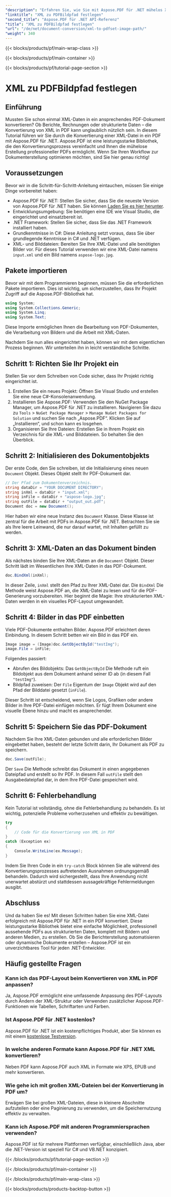 ```yaml
---
"description": "Erfahren Sie, wie Sie mit Aspose.PDF für .NET mühelos XML in PDF konvertieren. Diese detaillierte Anleitung führt Sie Schritt für Schritt durch den Prozess, von der Einrichtung bis zur Fertigstellung."
"linktitle": "XML zu PDFBildpfad festlegen"
"second_title": "Aspose.PDF für .NET API-Referenz"
"title": "XML zu PDFBildpfad festlegen"
"url": "/de/net/document-conversion/xml-to-pdfset-image-path/"
"weight": 340
---
```


{{< blocks/products/pf/main-wrap-class >}}

{{< blocks/products/pf/main-container >}}

{{< blocks/products/pf/tutorial-page-section >}}

# XML zu PDFBildpfad festlegen

## Einführung

Mussten Sie schon einmal XML-Daten in ein ansprechendes PDF-Dokument konvertieren? Ob Berichte, Rechnungen oder strukturierte Daten – die Konvertierung von XML in PDF kann unglaublich nützlich sein. In diesem Tutorial führen wir Sie durch die Konvertierung einer XML-Datei in ein PDF mit Aspose.PDF für .NET. Aspose.PDF ist eine leistungsstarke Bibliothek, die den Konvertierungsprozess vereinfacht und Ihnen die mühelose Erstellung professioneller PDFs ermöglicht. Wenn Sie Ihren Workflow zur Dokumenterstellung optimieren möchten, sind Sie hier genau richtig!

## Voraussetzungen

Bevor wir in die Schritt-für-Schritt-Anleitung eintauchen, müssen Sie einige Dinge vorbereitet haben:

- Aspose.PDF für .NET: Stellen Sie sicher, dass Sie die neueste Version von Aspose.PDF für .NET haben. Sie können [Laden Sie es hier herunter](https://releases.aspose.com/pdf/net/).
- Entwicklungsumgebung: Sie benötigen eine IDE wie Visual Studio, die eingerichtet und einsatzbereit ist.
- .NET Framework: Stellen Sie sicher, dass Sie das .NET Framework installiert haben.
- Grundkenntnisse in C#: Diese Anleitung setzt voraus, dass Sie über grundlegende Kenntnisse in C# und .NET verfügen.
- XML- und Bilddateien: Bereiten Sie Ihre XML-Datei und alle benötigten Bilder vor. Für dieses Tutorial verwenden wir eine XML-Datei namens `input.xml` und ein Bild namens `aspose-logo.jpg`.

## Pakete importieren

Bevor wir mit dem Programmieren beginnen, müssen Sie die erforderlichen Pakete importieren. Dies ist wichtig, um sicherzustellen, dass Ihr Projekt Zugriff auf die Aspose.PDF-Bibliothek hat.

```csharp
using System;
using System.Collections.Generic;
using System.Linq;
using System.Text;
```

Diese Importe ermöglichen Ihnen die Bearbeitung von PDF-Dokumenten, die Verarbeitung von Bildern und die Arbeit mit XML-Daten.

Nachdem Sie nun alles eingerichtet haben, können wir mit dem eigentlichen Prozess beginnen. Wir unterteilen ihn in leicht verständliche Schritte.

## Schritt 1: Richten Sie Ihr Projekt ein

Stellen Sie vor dem Schreiben von Code sicher, dass Ihr Projekt richtig eingerichtet ist.

1. Erstellen Sie ein neues Projekt: Öffnen Sie Visual Studio und erstellen Sie eine neue C#-Konsolenanwendung.
2. Installieren Sie Aspose.PDF: Verwenden Sie den NuGet Package Manager, um Aspose.PDF für .NET zu installieren. Navigieren Sie dazu zu `Tools` > `NuGet Package Manager` > `Manage NuGet Packages for Solution` und suchen Sie nach „Aspose.PDF“. Klicken Sie auf „Installieren“, und schon kann es losgehen.
3. Organisieren Sie Ihre Dateien: Erstellen Sie in Ihrem Projekt ein Verzeichnis für die XML- und Bilddateien. So behalten Sie den Überblick.

## Schritt 2: Initialisieren des Dokumentobjekts

Der erste Code, den Sie schreiben, ist die Initialisierung eines neuen `Document` Objekt. Dieses Objekt stellt Ihr PDF-Dokument dar.

```csharp
// Der Pfad zum Dokumentenverzeichnis.
string dataDir = "YOUR DOCUMENT DIRECTORY";
string inXml = dataDir + "input.xml";
string inFile = dataDir + "aspose-logo.jpg";
string outFile = dataDir + "output_out.pdf";
Document doc = new Document();
```

Hier haben wir eine neue Instanz des `Document` Klasse. Diese Klasse ist zentral für die Arbeit mit PDFs in Aspose.PDF für .NET. Betrachten Sie sie als Ihre leere Leinwand, die nur darauf wartet, mit Inhalten gefüllt zu werden.

## Schritt 3: XML-Daten an das Dokument binden

Als nächstes binden Sie Ihre XML-Daten an die `Document` Objekt. Dieser Schritt lädt im Wesentlichen Ihre XML-Daten in das PDF-Dokument.

```csharp
doc.BindXml(inXml);
```

In dieser Zeile, `inXml` stellt den Pfad zu Ihrer XML-Datei dar. Die `BindXml` Die Methode weist Aspose.PDF an, die XML-Datei zu lesen und für die PDF-Generierung vorzubereiten. Hier beginnt die Magie: Ihre strukturierten XML-Daten werden in ein visuelles PDF-Layout umgewandelt.

## Schritt 4: Bilder in das PDF einbetten

Viele PDF-Dokumente enthalten Bilder. Aspose.PDF erleichtert deren Einbindung. In diesem Schritt betten wir ein Bild in das PDF ein.

```csharp
Image image = (Image)doc.GetObjectById("testImg");
image.File = inFile;
```

Folgendes passiert:

- Abrufen des Bildobjekts: Das `GetObjectById` Die Methode ruft ein Bildobjekt aus dem Dokument anhand seiner ID ab (in diesem Fall `"testImg"`).
- Bildpfad zuweisen: Der `File` Eigentum der `Image` Objekt wird auf den Pfad der Bilddatei gesetzt (`inFile`).

Dieser Schritt ist entscheidend, wenn Sie Logos, Grafiken oder andere Bilder in Ihre PDF-Datei einfügen möchten. Er fügt Ihrem Dokument eine visuelle Ebene hinzu und macht es ansprechender.

## Schritt 5: Speichern Sie das PDF-Dokument

Nachdem Sie Ihre XML-Daten gebunden und alle erforderlichen Bilder eingebettet haben, besteht der letzte Schritt darin, Ihr Dokument als PDF zu speichern.

```csharp
doc.Save(outFile);
```

Der `Save` Die Methode schreibt das Dokument in einen angegebenen Dateipfad und erstellt so Ihr PDF. In diesem Fall `outFile` stellt den Ausgabedateipfad dar, in dem Ihre PDF-Datei gespeichert wird.

## Schritt 6: Fehlerbehandlung

Kein Tutorial ist vollständig, ohne die Fehlerbehandlung zu behandeln. Es ist wichtig, potenzielle Probleme vorherzusehen und effektiv zu bewältigen.

```csharp
try
{
    // Code für die Konvertierung von XML in PDF
}
catch (Exception ex)
{
    Console.WriteLine(ex.Message);
}
```

Indem Sie Ihren Code in ein `try-catch` Block können Sie alle während des Konvertierungsprozesses auftretenden Ausnahmen ordnungsgemäß behandeln. Dadurch wird sichergestellt, dass Ihre Anwendung nicht unerwartet abstürzt und stattdessen aussagekräftige Fehlermeldungen ausgibt.

## Abschluss

Und da haben Sie es! Mit diesen Schritten haben Sie eine XML-Datei erfolgreich mit Aspose.PDF für .NET in ein PDF konvertiert. Diese leistungsstarke Bibliothek bietet eine einfache Möglichkeit, professionell aussehende PDFs aus strukturierten Daten, komplett mit Bildern und anderen Medien, zu erstellen. Ob Sie die Berichterstellung automatisieren oder dynamische Dokumente erstellen – Aspose.PDF ist ein unverzichtbares Tool für jeden .NET-Entwickler.

## Häufig gestellte Fragen

### Kann ich das PDF-Layout beim Konvertieren von XML in PDF anpassen?
Ja, Aspose.PDF ermöglicht eine umfassende Anpassung des PDF-Layouts durch Ändern der XML-Struktur oder Verwenden zusätzlicher Aspose.PDF-Funktionen wie Tabellen, Schriftarten und Farben.

### Ist Aspose.PDF für .NET kostenlos?
Aspose.PDF für .NET ist ein kostenpflichtiges Produkt, aber Sie können es mit einem [kostenlose Testversion](https://releases.aspose.com/).

### In welche anderen Formate kann Aspose.PDF für .NET XML konvertieren?
Neben PDF kann Aspose.PDF auch XML in Formate wie XPS, EPUB und mehr konvertieren.

### Wie gehe ich mit großen XML-Dateien bei der Konvertierung in PDF um?
Erwägen Sie bei großen XML-Dateien, diese in kleinere Abschnitte aufzuteilen oder eine Paginierung zu verwenden, um die Speichernutzung effektiv zu verwalten.

### Kann ich Aspose.PDF mit anderen Programmiersprachen verwenden?
Aspose.PDF ist für mehrere Plattformen verfügbar, einschließlich Java, aber die .NET-Version ist speziell für C# und VB.NET konzipiert.

{{< /blocks/products/pf/tutorial-page-section >}}

{{< /blocks/products/pf/main-container >}}

{{< /blocks/products/pf/main-wrap-class >}}

{{< blocks/products/products-backtop-button >}}